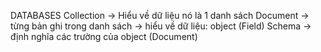 DATABASES
    Collection -> Hiểu về dữ liệu nó là 1 danh sách
        Document -> từng bản ghi trong danh sách -> hiểu về dữ liệu: object
        (Field)
        Schema -> định nghĩa các trường của object (Document)